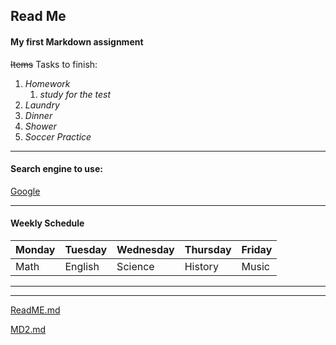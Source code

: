 <!-- Header 2 -->
## Read Me 
<!-- Header 4 -->
#### My first Markdown assignment 

<!-- strickethrough text -->
~~Items~~ Tasks to finish:

<!-- numbered list -->
1. *Homework*
    1. *study for the test* 
1. *Laundry* 
1. *Dinner* 
1. *Shower* 
1. *Soccer Practice* 

---

#### Search engine to use:
<!-- a link to an external web site  -->
[Google](http://www.google.com)

---

#### Weekly Schedule 

| Monday | Tuesday | Wednesday | Thursday  | Friday |
|--------|---------|------------|-----------|--------|
 | Math | English | Science | History | Music |

 ---
 ---


<!-- A link to this assignment -->
[ReadME.md](http://github.com/haleyheidenreich/Challenge_2/blob/master/README.md)

<!-- A link to the other .md file -->
[MD2.md](https://github.com/haleyheidenreich/Challenge_2/blob/master/MD2.md)




